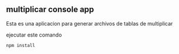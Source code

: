 


## multiplicar console app

Esta es una aplicacion para generar archivos de tablas de multiplicar

ejecutar este comando

```
npm install
```
